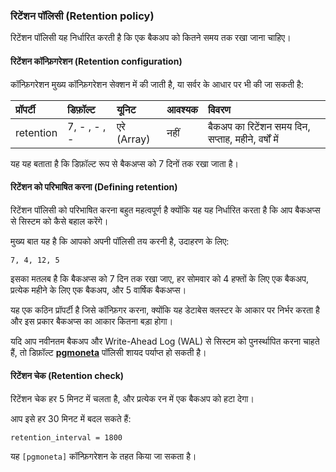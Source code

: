 ### रिटेंशन पॉलिसी (Retention policy)

रिटेंशन पॉलिसी यह निर्धारित करती है कि एक बैकअप को कितने समय तक रखा जाना चाहिए।

#### रिटेंशन कॉन्फ़िगरेशन (Retention configuration)

कॉन्फ़िगरेशन मुख्य कॉन्फ़िगरेशन सेक्शन में की जाती है, या सर्वर के आधार पर भी की जा सकती है:

| प्रॉपर्टी | डिफ़ॉल्ट | यूनिट | आवश्यक | विवरण |
| :------- | :------ | :--- | :------- | :---------- |
| retention | 7, - , - , - | एरे (Array) | नहीं | बैकअप का रिटेंशन समय दिन, सप्ताह, महीने, वर्षों में |

यह यह बताता है कि डिफ़ॉल्ट रूप से बैकअप्स को 7 दिनों तक रखा जाता है।

#### रिटेंशन को परिभाषित करना (Defining retention)

रिटेंशन पॉलिसी को परिभाषित करना बहुत महत्वपूर्ण है क्योंकि यह यह निर्धारित करता है कि आप बैकअप्स से सिस्टम को कैसे बहाल करेंगे।

मुख्य बात यह है कि आपको अपनी पॉलिसी तय करनी है, उदाहरण के लिए:

```
7, 4, 12, 5
```

इसका मतलब है कि बैकअप्स को 7 दिन तक रखा जाए, हर सोमवार को 4 हफ्तों के लिए एक बैकअप, प्रत्येक महीने के लिए एक बैकअप, और 5 वार्षिक बैकअप्स।

यह एक कठिन प्रॉपर्टी है जिसे कॉन्फ़िगर करना, क्योंकि यह डेटाबेस क्लस्टर के आकार पर निर्भर करता है और इस प्रकार बैकअप्स का आकार कितना बड़ा होगा।

यदि आप नवीनतम बैकअप और Write-Ahead Log (WAL) से सिस्टम को पुनर्स्थापित करना चाहते हैं, तो डिफ़ॉल्ट [**pgmoneta**](pgmoneta) पॉलिसी शायद पर्याप्त हो सकती है।

#### रिटेंशन चेक (Retention check)

रिटेंशन चेक हर 5 मिनट में चलता है, और प्रत्येक रन में एक बैकअप को हटा देगा।

आप इसे हर 30 मिनट में बदल सकते हैं:

```
retention_interval = 1800
```

यह `[pgmoneta]` कॉन्फ़िगरेशन के तहत किया जा सकता है।